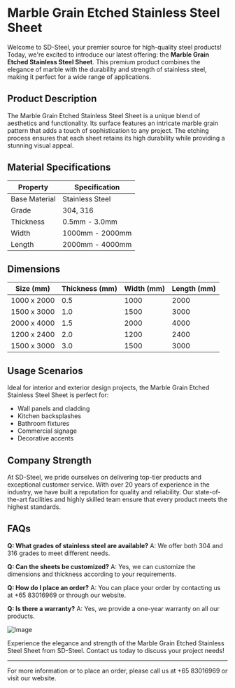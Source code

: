 # Marble Grain Etched Stainless Steel Sheet

Welcome to SD-Steel, your premier source for high-quality steel products! Today, we're excited to introduce our latest offering: the **Marble Grain Etched Stainless Steel Sheet**. This premium product combines the elegance of marble with the durability and strength of stainless steel, making it perfect for a wide range of applications.

## Product Description
The Marble Grain Etched Stainless Steel Sheet is a unique blend of aesthetics and functionality. Its surface features an intricate marble grain pattern that adds a touch of sophistication to any project. The etching process ensures that each sheet retains its high durability while providing a stunning visual appeal.

## Material Specifications
| Property         | Specification                |
|------------------|------------------------------|
| Base Material     | Stainless Steel              |
| Grade            | 304, 316                     |
| Thickness        | 0.5mm - 3.0mm                |
| Width            | 1000mm - 2000mm              |
| Length           | 2000mm - 4000mm              |

## Dimensions
| Size (mm)       | Thickness (mm) | Width (mm) | Length (mm) |
|-----------------|----------------|------------|-------------|
| 1000 x 2000     | 0.5            | 1000       | 2000        |
| 1500 x 3000     | 1.0            | 1500       | 3000        |
| 2000 x 4000     | 1.5            | 2000       | 4000        |
| 1200 x 2400     | 2.0            | 1200       | 2400        |
| 1500 x 3000     | 3.0            | 1500       | 3000        |

## Usage Scenarios
Ideal for interior and exterior design projects, the Marble Grain Etched Stainless Steel Sheet is perfect for:
- Wall panels and cladding
- Kitchen backsplashes
- Bathroom fixtures
- Commercial signage
- Decorative accents

## Company Strength
At SD-Steel, we pride ourselves on delivering top-tier products and exceptional customer service. With over 20 years of experience in the industry, we have built a reputation for quality and reliability. Our state-of-the-art facilities and highly skilled team ensure that every product meets the highest standards.

## FAQs
**Q: What grades of stainless steel are available?**
A: We offer both 304 and 316 grades to meet different needs.

**Q: Can the sheets be customized?**
A: Yes, we can customize the dimensions and thickness according to your requirements.

**Q: How do I place an order?**
A: You can place your order by contacting us at +65 83016969 or through our website.

**Q: Is there a warranty?**
A: Yes, we provide a one-year warranty on all our products.

![Image](https://github.com/user-attachments/assets/2567258e-e124-4816-932d-1809bd27ef0b)

Experience the elegance and strength of the Marble Grain Etched Stainless Steel Sheet from SD-Steel. Contact us today to discuss your project needs!

---

For more information or to place an order, please call us at +65 83016969 or visit our website.